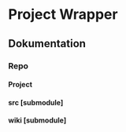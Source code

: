 # Project Wrapper

## Dokumentation

### Repo
#### Project
#### src [submodule] 
#### wiki [submodule]

